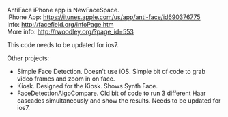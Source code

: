 AntiFace iPhone app is NewFaceSpace.   
iPhone App: https://itunes.apple.com/us/app/anti-face/id690376775   
Info: http://facefield.org/infoPage.htm   
More info: http://rwoodley.org/?page_id=553   

This code needs to be updated for ios7.

Other projects:
- Simple Face Detection. Doesn't use iOS. Simple bit of code to grab video frames and zoom in on face.
- Kiosk. Designed for the Kiosk. Shows Synth Face.
- FaceDetectionAlgoCompare. Old bit of code to run 3 different Haar cascades simultaneously and show the results. Needs to be updated for ios7.

